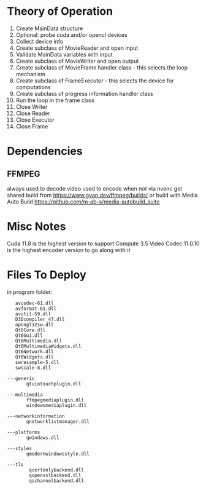 # Theory of Operation

1. Create MainData structure
1. Optional: probe cuda and/or opencl devices
1. Collect device info
1. Create subclass of MovieReader and open input
1. Validate MainData variables with input
1. Create subclass of MovieWriter and open output
1. Create subclass of MovieFrame handler class - this selects the loop mechanism
1. Create subclass of FrameExecutor - this selects the device for computations
1. Create subclass of progress information handler class
1. Run the loop in the frame class
1. Close Writer
1. Close Reader
1. Close Executor
1. Close Frame

# Dependencies

## FFMPEG
always used to decode video
used to encode when not via nvenc
get shared build from https://www.gyan.dev/ffmpeg/builds/
or build with Media Auto Build https://github.com/m-ab-s/media-autobuild_suite

# Misc Notes
Cuda 11.8 is the highest version to support Compute 3.5
Video Codec 11.0.10 is the highest encoder version to go along with it

# Files To Deploy
in program folder:
```
   avcodec-61.dll
   avformat-61.dll
   avutil-59.dll
   D3Dcompiler_47.dll
   opengl32sw.dll
   Qt6Core.dll
   Qt6Gui.dll
   Qt6Multimedia.dll
   Qt6MultimediaWidgets.dll
   Qt6Network.dll
   Qt6Widgets.dll
   swresample-5.dll
   swscale-8.dll
   
---generic
       qtuiotouchplugin.dll
       
---multimedia
       ffmpegmediaplugin.dll
       windowsmediaplugin.dll
       
---networkinformation
       qnetworklistmanager.dll
       
---platforms
       qwindows.dll
       
---styles
       qmodernwindowsstyle.dll
       
---tls
        qcertonlybackend.dll
        qopensslbackend.dll
        qschannelbackend.dll
```